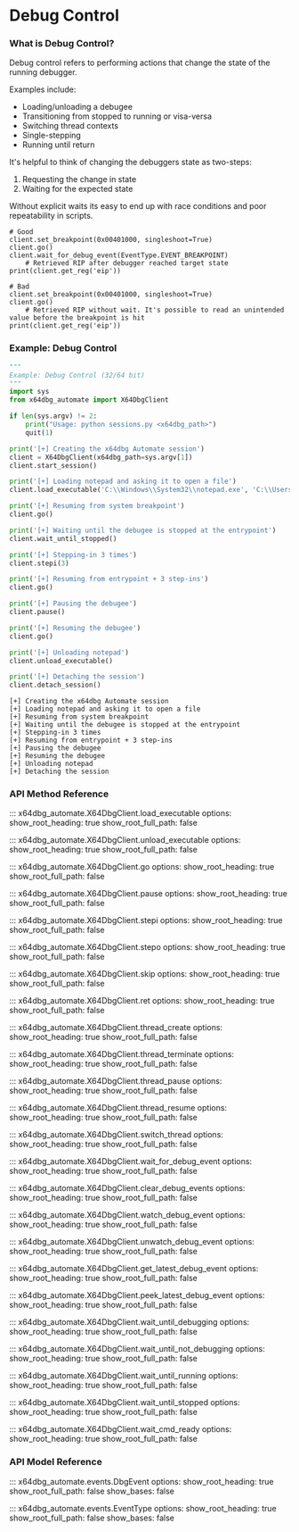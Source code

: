 # Debug Control

### What is Debug Control?

Debug control refers to performing actions that change the state of the running debugger. 

Examples include:

- Loading/unloading a debugee
- Transitioning from stopped to running or visa-versa
- Switching thread contexts
- Single-stepping
- Running until return

It's helpful to think of changing the debuggers state as two-steps:

1. Requesting the change in state
2. Waiting for the expected state

Without explicit waits its easy to end up with race conditions and poor repeatability in scripts. 

```
# Good
client.set_breakpoint(0x00401000, singleshoot=True)
client.go()
client.wait_for_debug_event(EventType.EVENT_BREAKPOINT)
    # Retrieved RIP after debugger reached target state
print(client.get_reg('eip'))

# Bad
client.set_breakpoint(0x00401000, singleshoot=True)
client.go()
    # Retrieved RIP without wait. It's possible to read an unintended value before the breakpoint is hit
print(client.get_reg('eip'))
```

### Example: Debug Control

```python
"""
Example: Debug Control (32/64 bit)
"""
import sys
from x64dbg_automate import X64DbgClient

if len(sys.argv) != 2:
    print("Usage: python sessions.py <x64dbg_path>")
    quit(1)

print('[+] Creating the x64dbg Automate session')
client = X64DbgClient(x64dbg_path=sys.argv[1])
client.start_session()

print('[+] Loading notepad and asking it to open a file')
client.load_executable('C:\\Windows\\System32\\notepad.exe', 'C:\\Users\\desktop.ini')

print('[+] Resuming from system breakpoint')
client.go()

print('[+] Waiting until the debugee is stopped at the entrypoint')
client.wait_until_stopped()

print('[+] Stepping-in 3 times')
client.stepi(3)

print('[+] Resuming from entrypoint + 3 step-ins')
client.go()

print('[+] Pausing the debugee')
client.pause()

print('[+] Resuming the debugee')
client.go()

print('[+] Unloading notepad')
client.unload_executable()

print('[+] Detaching the session')
client.detach_session()
```

```
[+] Creating the x64dbg Automate session
[+] Loading notepad and asking it to open a file
[+] Resuming from system breakpoint
[+] Waiting until the debugee is stopped at the entrypoint
[+] Stepping-in 3 times
[+] Resuming from entrypoint + 3 step-ins
[+] Pausing the debugee
[+] Resuming the debugee
[+] Unloading notepad
[+] Detaching the session
```

### API Method Reference

::: x64dbg_automate.X64DbgClient.load_executable
    options:
        show_root_heading: true
        show_root_full_path: false


::: x64dbg_automate.X64DbgClient.unload_executable
    options:
        show_root_heading: true
        show_root_full_path: false


::: x64dbg_automate.X64DbgClient.go
    options:
        show_root_heading: true
        show_root_full_path: false


::: x64dbg_automate.X64DbgClient.pause
    options:
        show_root_heading: true
        show_root_full_path: false


::: x64dbg_automate.X64DbgClient.stepi
    options:
        show_root_heading: true
        show_root_full_path: false


::: x64dbg_automate.X64DbgClient.stepo
    options:
        show_root_heading: true
        show_root_full_path: false


::: x64dbg_automate.X64DbgClient.skip
    options:
        show_root_heading: true
        show_root_full_path: false


::: x64dbg_automate.X64DbgClient.ret
    options:
        show_root_heading: true
        show_root_full_path: false


::: x64dbg_automate.X64DbgClient.thread_create
    options:
        show_root_heading: true
        show_root_full_path: false


::: x64dbg_automate.X64DbgClient.thread_terminate
    options:
        show_root_heading: true
        show_root_full_path: false


::: x64dbg_automate.X64DbgClient.thread_pause
    options:
        show_root_heading: true
        show_root_full_path: false


::: x64dbg_automate.X64DbgClient.thread_resume
    options:
        show_root_heading: true
        show_root_full_path: false


::: x64dbg_automate.X64DbgClient.switch_thread
    options:
        show_root_heading: true
        show_root_full_path: false


::: x64dbg_automate.X64DbgClient.wait_for_debug_event
    options:
        show_root_heading: true
        show_root_full_path: false


::: x64dbg_automate.X64DbgClient.clear_debug_events
    options:
        show_root_heading: true
        show_root_full_path: false


::: x64dbg_automate.X64DbgClient.watch_debug_event
    options:
        show_root_heading: true
        show_root_full_path: false


::: x64dbg_automate.X64DbgClient.unwatch_debug_event
    options:
        show_root_heading: true
        show_root_full_path: false


::: x64dbg_automate.X64DbgClient.get_latest_debug_event
    options:
        show_root_heading: true
        show_root_full_path: false


::: x64dbg_automate.X64DbgClient.peek_latest_debug_event
    options:
        show_root_heading: true
        show_root_full_path: false


::: x64dbg_automate.X64DbgClient.wait_until_debugging
    options:
        show_root_heading: true
        show_root_full_path: false


::: x64dbg_automate.X64DbgClient.wait_until_not_debugging
    options:
        show_root_heading: true
        show_root_full_path: false


::: x64dbg_automate.X64DbgClient.wait_until_running
    options:
        show_root_heading: true
        show_root_full_path: false


::: x64dbg_automate.X64DbgClient.wait_until_stopped
    options:
        show_root_heading: true
        show_root_full_path: false


::: x64dbg_automate.X64DbgClient.wait_cmd_ready
    options:
        show_root_heading: true
        show_root_full_path: false


### API Model Reference

::: x64dbg_automate.events.DbgEvent
    options:
        show_root_heading: true
        show_root_full_path: false
        show_bases: false


::: x64dbg_automate.events.EventType
    options:
        show_root_heading: true
        show_root_full_path: false
        show_bases: false